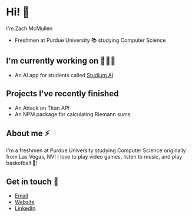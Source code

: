 # Hi! 👋

I'm Zach McMullen
- Freshmen at Purdue University 📚 studying Computer Science

## I'm currently working on 👨🏽‍💻
- An AI app for students called [Studium AI](https://studiumai.app)

## Projects I've recently finished
- An Attack on Titan API
- An NPM package for calculating Riemann sums

## About me ⚡️
I'm a freshmen at Purdue University studying Computer Science originally from Las Vegas, NV! I love to play video games, listen to music, and play basketball 🏀!

## Get in touch 📩
- [Email](zachmcmullen04@gmail.com)
- [Website](https://zachmcmullen.com)
- [LinkedIn](https://www.linkedin.com/in/zach-mcmullen-ba3a2621b/)
